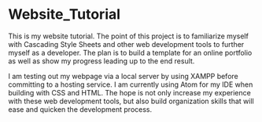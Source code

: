 # Website_Tutorial
This is my website tutorial. The point of this project is to familiarize myself
with Cascading Style Sheets and other web development tools to further myself as
a developer. The plan is to build a template for an online portfolio as well as
show my progress leading up to the end result.

I am testing out my webpage via a local server by using XAMPP before committing
to a hosting service. I am currently using Atom for my IDE when building with
CSS and HTML. The hope is not only increase my experience with these web
development tools, but also build organization skills that will ease and quicken
the development process.
